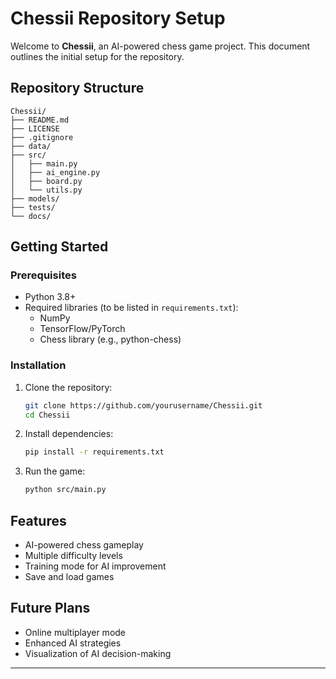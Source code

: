 # Chessii Repository Setup

Welcome to **Chessii**, an AI-powered chess game project. This document outlines the initial setup for the repository.

## Repository Structure
```
Chessii/
├── README.md          
├── LICENSE            
├── .gitignore         
├── data/              
├── src/               
│   ├── main.py       
│   ├── ai_engine.py   
│   ├── board.py       
│   └── utils.py       
├── models/            
├── tests/             
└── docs/              
```

## Getting Started

### Prerequisites
- Python 3.8+
- Required libraries (to be listed in `requirements.txt`):
  - NumPy
  - TensorFlow/PyTorch
  - Chess library (e.g., python-chess)

### Installation
1. Clone the repository:
   ```bash
   git clone https://github.com/yourusername/Chessii.git
   cd Chessii
   ```

2. Install dependencies:
   ```bash
   pip install -r requirements.txt
   ```

3. Run the game:
   ```bash
   python src/main.py
   ```

## Features
- AI-powered chess gameplay
- Multiple difficulty levels
- Training mode for AI improvement
- Save and load games

## Future Plans
- Online multiplayer mode
- Enhanced AI strategies
- Visualization of AI decision-making

---


